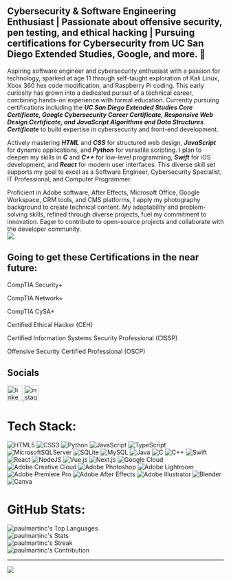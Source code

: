 <h2 align="left">Cybersecurity & Software Engineering Enthusiast | Passionate about offensive security, pen testing, and ethical hacking | Pursuing certifications for Cybersecurity from UC San Diego Extended Studies, Google, and more. 🚀</h2>

Aspiring software engineer and cybersecurity enthusiast with a passion for technology, sparked at age 11 through self-taught exploration of Kali Linux, Xbox 360 hex code modification, and Raspberry Pi coding. This early curiosity has grown into a dedicated pursuit of a technical career, combining hands-on experience with formal education. Currently pursuing certifications including the **_UC San Diego Extended Studies Core Certificate, Google Cybersecurity Career Certificate, Responsive Web Design Certificate, and JavaScript Algorithms and Data Structures Certificate_** to build expertise in cybersecurity and front-end development.

Actively mastering **_HTML_** and **_CSS_** for structured web design, **_JavaScript_** for dynamic applications, and **_Python_** for versatile scripting. I plan to deepen my skills in **_C_** and **_C++_** for low-level programming, **_Swift_** for iOS development, and **_React_** for modern user interfaces. This diverse skill set supports my goal to excel as a Software Engineer, Cybersecurity Specialist, IT Professional, and Computer Programmer.

Proficient in Adobe software, After Effects, Microsoft Office, Google Workspace, CRM tools, and CMS platforms, I apply my photography background to create technical content. My adaptability and problem-solving skills, refined through diverse projects, fuel my commitment to innovation. Eager to contribute to open-source projects and collaborate with the developer community.
<br>
![](https://quotes-github-readme.vercel.app/api?type=vetical&theme=dark)


<h2>Going to get these Certifications in the near future:</h2>

CompTIA Security+ 

CompTIA Network+

CompTIA CySA+

Certified Ethical Hacker (CEH)

Certified Information Systems Security Professional (CISSP)

Offensive Security Certified Professional (OSCP)
<br> 
## Socials
<div align="left">
  <a href="https://www.linkedin.com/in/paulmartincruz/" target="_blank">
    <img src="https://img.shields.io/static/v1?message=LinkedIn&logo=linkedin&label=&color=0077B5&logoColor=white&labelColor=&style=for-the-badge" height="35" alt="linkedin logo"  />
  </a>  
  <a href="https://www.instagram.com/paulmartincruzz/" target="_blank">
    <img src="https://img.shields.io/static/v1?message=Instagram&logo=instagram&label=&color=E4405F&logoColor=white&labelColor=&style=for-the-badge" height="35" alt="instagram logo"  />
  </a>
</div>

# Tech Stack:
![HTML5](https://img.shields.io/badge/html5-%23E34F26.svg?style=for-the-badge&logo=html5&logoColor=white) ![CSS3](https://img.shields.io/badge/css3-%231572B6.svg?style=for-the-badge&logo=css3&logoColor=white) ![Python](https://img.shields.io/badge/python-3670A0?style=for-the-badge&logo=python&logoColor=ffdd54) ![JavaScript](https://img.shields.io/badge/javascript-%23323330.svg?style=for-the-badge&logo=javascript&logoColor=%23F7DF1E) ![TypeScript](https://img.shields.io/badge/typescript-%23007ACC.svg?style=for-the-badge&logo=typescript&logoColor=white) ![MicrosoftSQLServer](https://img.shields.io/badge/Microsoft%20SQL%20Server-CC2927?style=for-the-badge&logo=microsoft%20sql%20server&logoColor=white) ![SQLite](https://img.shields.io/badge/sqlite-%2307405e.svg?style=for-the-badge&logo=sqlite&logoColor=white) ![MySQL](https://img.shields.io/badge/mysql-4479A1.svg?style=for-the-badge&logo=mysql&logoColor=white) ![Java](https://img.shields.io/badge/java-%23ED8B00.svg?style=for-the-badge&logo=openjdk&logoColor=white) ![C](https://img.shields.io/badge/c-%2300599C.svg?style=for-the-badge&logo=c&logoColor=white) ![C++](https://img.shields.io/badge/c++-%2300599C.svg?style=for-the-badge&logo=c%2B%2B&logoColor=white)  ![Swift](https://img.shields.io/badge/swift-F54A2A?style=for-the-badge&logo=swift&logoColor=white)   ![React](https://img.shields.io/badge/react-%2320232a.svg?style=for-the-badge&logo=react&logoColor=%2361DAFB) ![NodeJS](https://img.shields.io/badge/node.js-6DA55F?style=for-the-badge&logo=node.js&logoColor=white) ![Vue.js](https://img.shields.io/badge/vue.js-%2335495e.svg?style=for-the-badge&logo=vuedotjs&logoColor=%234FC08D) ![Next.js](https://img.shields.io/badge/next.js-000000?style=for-the-badge&logo=nextdotjs&logoColor=white) ![Google Cloud](https://img.shields.io/badge/GoogleCloud-%234285F4.svg?style=for-the-badge&logo=google-cloud&logoColor=white)  ![Adobe Creative Cloud](https://img.shields.io/badge/Adobe%20Creative%20Cloud-DA1F26.svg?style=for-the-badge&logo=Adobe%20Creative%20Cloud&logoColor=white)  ![Adobe Photoshop](https://img.shields.io/badge/adobe%20photoshop-%2331A8FF.svg?style=for-the-badge&logo=adobe%20photoshop&logoColor=white) ![Adobe Lightroom](https://img.shields.io/badge/Adobe%20Lightroom-31A8FF.svg?style=for-the-badge&logo=Adobe%20Lightroom&logoColor=white) ![Adobe Premiere Pro](https://img.shields.io/badge/Adobe%20Premiere%20Pro-9999FF.svg?style=for-the-badge&logo=Adobe%20Premiere%20Pro&logoColor=white) ![Adobe After Effects](https://img.shields.io/badge/Adobe%20After%20Effects-9999FF.svg?style=for-the-badge&logo=Adobe%20After%20Effects&logoColor=white)   ![Adobe Illustrator](https://img.shields.io/badge/adobe%20illustrator-%23FF9A00.svg?style=for-the-badge&logo=adobe%20illustrator&logoColor=white) ![Blender](https://img.shields.io/badge/blender-%23F5792A.svg?style=for-the-badge&logo=blender&logoColor=white) ![Canva](https://img.shields.io/badge/Canva-%2300C4CC.svg?style=for-the-badge&logo=Canva&logoColor=white)



# GitHub Stats:
![paulmartinc's Top Languages](https://github-readme-stats.vercel.app/api/top-langs/?username=paulmartinc&theme=dark&show_icons=true&hide_border=true&layout=compact)<br>
![paulmartinc's Stats](https://github-readme-stats.vercel.app/api?username=paulmartinc&theme=dark&show_icons=true&hide_border=true&count_private=true)<br>
![paulmartinc's Streak](https://github-readme-streak-stats.herokuapp.com/?user=paulmartinc&theme=dark&hide_border=true)<br>
![paulmartinc's Contribution](https://github-contributor-stats.vercel.app/api?username=paulmartinc&limit=5&theme=dark&show_icons=true&hide_border=true&combine_all_yearly_contributions=true)


---
[![](https://visitcount.itsvg.in/api?id=paulmartinc&icon=0&color=0)](https://visitcount.itsvg.in)

